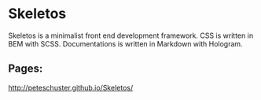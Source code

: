 # Skeletos
Skeletos is a minimalist front end development framework. CSS is written in BEM with SCSS. Documentations is written in Markdown with Hologram.

## Pages:
http://peteschuster.github.io/Skeletos/
